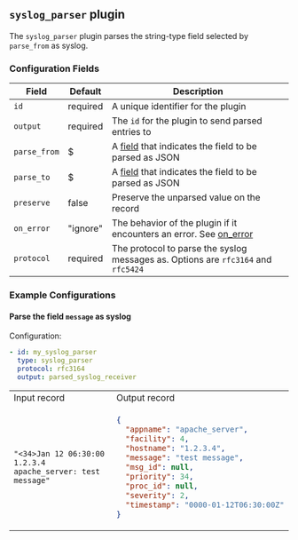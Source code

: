 ## `syslog_parser` plugin

The `syslog_parser` plugin parses the string-type field selected by `parse_from` as syslog.

### Configuration Fields

| Field        | Default  | Description                                                                            |
| ---          | ---      | ---                                                                                    |
| `id`         | required | A unique identifier for the plugin                                                     |
| `output`     | required | The `id` for the plugin to send parsed entries to                                      |
| `parse_from` | $        | A [field](/docs/field.md) that indicates the field to be parsed as JSON                |
| `parse_to`   | $        | A [field](/docs/field.md) that indicates the field to be parsed as JSON                |
| `preserve`   | false    | Preserve the unparsed value on the record                                              |
| `on_error`   | "ignore" | The behavior of the plugin if it encounters an error. See [on_error](/TODO)            |
| `protocol`   | required | The protocol to parse the syslog messages as. Options are `rfc3164` and `rfc5424`      |

### Example Configurations


#### Parse the field `message` as syslog

Configuration:
```yaml
- id: my_syslog_parser
  type: syslog_parser
  protocol: rfc3164
  output: parsed_syslog_receiver
```

<table>
<tr><td> Input record </td> <td> Output record </td></tr>
<tr>
<td>

```
"<34>Jan 12 06:30:00 1.2.3.4 apache_server: test message"
```

</td>
<td>

```json
{
  "appname": "apache_server",
  "facility": 4,
  "hostname": "1.2.3.4",
  "message": "test message",
  "msg_id": null,
  "priority": 34,
  "proc_id": null,
  "severity": 2,
  "timestamp": "0000-01-12T06:30:00Z"
}
```

</td>
</tr>
</table>
